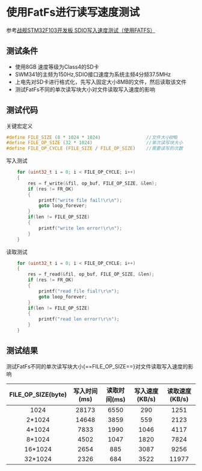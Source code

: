 # 使用FatFs进行读写速度测试

参考[战舰STM32F103开发板 SDIO写入速度测试（使用FATFS）](http://www.openedv.com/forum.php?mod=viewthread&tid=94284)

## 测试条件

- 使用8GB 速度等级为Class4的SD卡
- SWM341的主频为150Hz,SDIO接口速度为系统主频4分频37.5MHz
- 上电先对SD卡进行格式化，先写入固定大小8MB的文件，然后读取该文件
- 测试FatFs不同的单次读写块大小对文件读取写入速度的影响

## 测试代码

关键宏定义
```c linenums="1" hl_lines="1 2 3"
#define FILE_SIZE (8 * 1024 * 1024)                 //文件大小8MB
#define FILE_OP_SIZE (32 * 1024)                    //单次读写块大小
#define FILE_OP_CYCLE (FILE_SIZE / FILE_OP_SIZE)    //需要读写的次数
```

写入测试
```c linenums="1" hl_lines="1 3"
    for (uint32_t i = 0; i < FILE_OP_CYCLE; i++)
    {
        res = f_write(&fil, op_buf, FILE_OP_SIZE, &len);
        if (res != FR_OK)
        {
            printf("write file fail!\r\n");
            goto loop_forever;
        }
        if(len != FILE_OP_SIZE)
        {
            printf("write len error!\r\n");
        }
    }
```
读取测试
```c linenums="1" hl_lines="1 3"
    for (uint32_t i = 0; i < FILE_OP_CYCLE; i++)
    {
        res = f_read(&fil, op_buf, FILE_OP_SIZE, &len);
        if (res != FR_OK)
        {
            printf("read file fial!\r\n");
            goto loop_forever;
        }
        if(len != FILE_OP_SIZE)
        {
            printf("read len error!\r\n");
        }
    }
```

## 测试结果

测试FatFs不同的单次读写块大小{==FILE_OP_SIZE==}对文件读取写入速度的影响

| FILE_OP_SIZE(byte) | 写入时间(ms) | 读取时间(ms) | 写入速度(KB/s) | 读取速度(KB/s) |
| :----------------: | :---------: | :---------: | :-----------: | :----------: |
| 1024               | 28173       | 6550        | 290           | 1251         |
| 2*1024             | 14648       | 3859        | 559           | 2123         |
| 4*1024             | 7833        | 1990        | 1046          | 4117         |
| 8*1024             | 4502        | 1047        | 1820          | 7824         |
| 16*1024            | 2654        | 885         | 3087          | 9256         |
| 32*1024            | 2326        | 684         | 3522          | 11977        |
